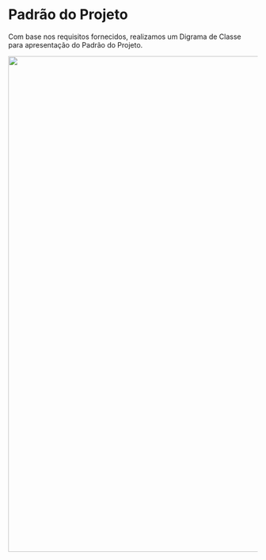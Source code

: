 # Padrão do Projeto

Com base nos requisitos fornecidos, realizamos um Digrama de Classe para apresentação do Padrão do Projeto.

<img src= "https://github.com/celsoteofilo/PSI_solucoes/assets/103187575/ebcd9e33-d93b-4dbb-9325-25c8db90882a" width="1000px" /> 
